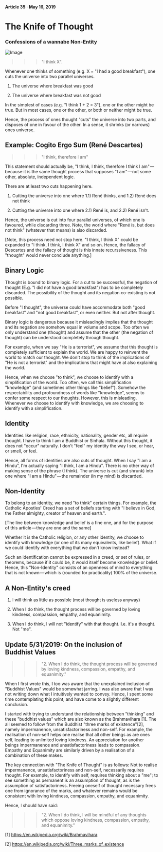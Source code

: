 #### Article 35 · May 16, 2019

# The Knife of Thought

### Confessions of a wannabe Non-Entity

![Image](https://cdn-images-1.medium.com/max/800/1*s-Ge8B6EHrgvMXbM4ED-0Q.jpeg)

>>> "I think X".

Whenever one thinks of something (e.g. X = "I had a good breakfast"), one cuts the universe into two parallel universes.

1. The universe where breakfast was good

2. The universe where breakfast was not good

In the simplest of cases (e.g. "I think 1 + 2 = 3"), one or the other might be true. But in most cases, one or the other, or both or neither might be true.

Hence, the process of ones thought "cuts" the universe into two parts, and disposes of one in favour of the other. In a sense, it shrinks (or narrows) ones universe.

## Example: Cogito Ergo Sum (René Descartes)

>>> "I think, therefore I am"

This statement should actually be, "I think, I think, therefore I think I am" — because it is the same thought process that supposes "I am" — not some other, absolute, independent logic.

There are at least two cuts happening here.

1. Cutting the universe into one where 1.1) René thinks, and 1.2) René does not think

2. Cutting the universe into one where 2.1) René is, and 2.2) René isn't.

Hence, the universe is cut into four parallel universes, of which one is favoured, while discarding three. Note, the world where "René is, but does not think" (whatever that means) is also discarded.

[Note, this process need not stop here. "I think, I think X" could be expanded to "I think, I think, I think X" and so on. Hence, the fallacy of Descartes and the fallacy of thought is this innate recurssiveness. This "thought" would never conclude anything.]

## Binary Logic

Thought is bound to binary logic. For a cut to be successful, the negation of thought (E.g. "I did not have a good breakfast") has to be completely discarded. The possibility of the thought and its negation co-existing is not possible.

Before "I thought", the universe could have accommodate both "good breakfast" and "not good breakfast", or even neither. But not after thought.

Binary logic is dangerous because it misleadingly implies that the thought and its negation are somehow equal in volume and scope. Too often we only understand one (thought) and assume that the other (the negation of thought) can be understood completely through thought.

For example, when we say "He is a terrorist", we assume that this thought is completely sufficient to explain the world. We are happy to reinvent the world to match our thought. We don't stop to think of the implications of "He is not a terrorist" and the implications that might have at also explaining the world.

Hence, when we choose "to think", we choose to identify with a simplification of the world. Too often, we call this simplification "knowledge" (and sometimes other things like "belief"). Somehow the respectability and profoundness of words like "knowledge", seems to confer some respect to our thoughts. However, this is misleading. Whenever we choose to identify with knowledge, we are choosing to identify with a simplification.

## Identity

Identities like religion, race, ethnicity, nationality, gender etc, all require thought. I have to think I am a Buddhist or Sinhala. Without this thought, it does not "occur" naturally. I don't "feel" my identity the way I see, or hear, or smell, or feel.

Hence, all forms of identities are also cuts of thought. When I say "I am a Hindu", I'm actually saying "I think, I am a Hindu". There is no other way of making sense of the phrase (I think). The universe is cut (and shrunk) into one where "I am a Hindu" — the remainder (in my mind) is discarded.

## Non-Identity

To belong to an identity, we need "to think" certain things. For example, the Catholic Apostles' Creed has a set of beliefs starting with "I believe in God, the Father almighty, creator of heaven and earth.".

[The line between knowledge and belief is a fine one, and for the purpose of this article — they are one and the same]

Whether it is the Catholic religion, or any other identity, we choose to identify with knowledge (or one of its many equivalents, like belief). What if we could identify with everything that we don't know instead?

Such an identification cannot be expressed in a creed, or set of rules, or theorems, because if it could be, it would itself become knowledge or belief. Hence, this "Non-Identity" consists of an openness of mind to everything that is not known — which is (rounded for practicality) 100% of the universe.

## A Non-Entity's creed

1. I will think as little as possible (most thought is useless anyway)

2. When I do think, the thought process will be governed by loving kindness, compassion, empathy, and equanimity.

3. When I do think, I will not "identify" with that thought. I.e. it's a thought. Not "me".

## Update 5/31/2019: On the inclusion of Buddhist Values

>>> "2. When I do think, the thought process will be governed by loving kindness, compassion, empathy, and equanimity."

When I first wrote this, I too was aware that the unexplained inclusion of "Buddhist Values" would be somewhat jarring. I was also aware that I was not writing down what I intuitively wanted to convey. Hence, I spent some time contemplating this point, and have come to a slightly different conclusion.

I started with trying to understand the relationship between "thinking" and these "buddhist values" which are also known as the Brahmavihara [1]. The all seemed to follow from the Buddhist "three marks of existence"[2], namely impermanence, unsatisfactoriness and non-self. For example, the realisation of non-self helps one realise that all other beings as are ones self, leading to unlimited loving kindness. An appreciation for another beings impermanence and unsatisfactoriness leads to compassion. Empathy and Equanimity are similarly driven by a realisation of a combination of these makes.

The key connection with "The Knife of Thought" is as follows: Not to realise impermanence, unsatisfactoriness and non-self, necessarily requires thought. For example, to identify with self, requires thinking about a "me"; to see something as permanent is an assumption of thought, as is the assumption of satisfactoriness. Freeing oneself of thought necessary frees one from ignorance of the marks, and whatever remains would be consistent with loving kindness, compassion, empathy, and equanimity.

Hence, I should have said:

>>> "2. When I do think, I will be mindful of any thoughts which oppose loving kindness, compassion, empathy, and equanimity."

[1] https://en.wikipedia.org/wiki/Brahmavihara

[2] https://en.wikipedia.org/wiki/Three_marks_of_existence